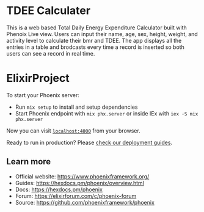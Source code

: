 
# TDEE Calculater
This is a web based Total Daily Energy Expenditure Calculator built with Phenoix Live view. Users can input their name, age, sex, height, weight, and activity level to calculate their bmr and TDEE. The app displays all the entries in a table and brodcasts every time a record is inserted so both users can see a record in real time.

# ElixirProject

To start your Phoenix server:

  * Run `mix setup` to install and setup dependencies
  * Start Phoenix endpoint with `mix phx.server` or inside IEx with `iex -S mix phx.server`

Now you can visit [`localhost:4000`](http://localhost:4000) from your browser.

Ready to run in production? Please [check our deployment guides](https://hexdocs.pm/phoenix/deployment.html).

## Learn more

  * Official website: https://www.phoenixframework.org/
  * Guides: https://hexdocs.pm/phoenix/overview.html
  * Docs: https://hexdocs.pm/phoenix
  * Forum: https://elixirforum.com/c/phoenix-forum
  * Source: https://github.com/phoenixframework/phoenix
